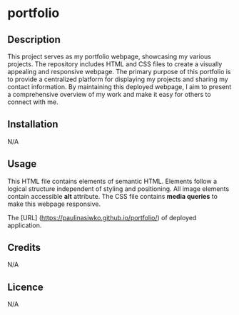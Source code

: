 # portfolio

## Description
This project serves as my portfolio webpage, showcasing my various projects. The repository includes HTML and CSS files to create a visually appealing and responsive webpage. The primary purpose of this portfolio is to provide a centralized platform for displaying my projects and sharing my contact information. By maintaining this deployed webpage, I aim to present a comprehensive overview of my work and make it easy for others to connect with me.

## Installation
N/A

## Usage
This HTML file contains elements of semantic HTML. Elements follow a logical structure independent of styling and positioning. All image elements contain accessible **alt** attribute.
The CSS file contains **media queries** to make this webpage responsive.

The [URL] (https://paulinasiwko.github.io/portfolio/) of deployed application.

## Credits
N/A

## Licence 
N/A
